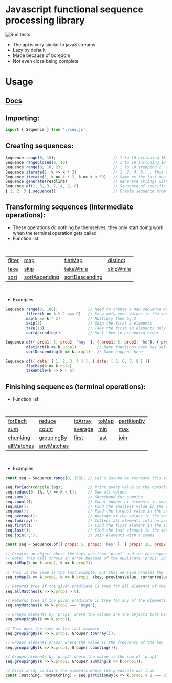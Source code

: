 # Javascript functional sequence processing library
![Run tests](https://github.com/Degubi/JsSeq/workflows/Run%20tests/badge.svg)

- The api is very similar to java8 streams
- Lazy by default
- Made because of boredom
- Not even close being complete

# Usage
## <a href = "https://degubi.github.io/Js-Seq/">Docs</a>

## Importing:

```javascript
import { Sequence } from './seq.js';
```
## Creating sequences:
```javascript
Sequence.range(0, 10);                         // 1 to 10 excluding 10
Sequence.rangeClosed(0, 10)                    // 1 to 10 including 10
Sequence.range(0, 10, 2);                      // 1 to 10 stepping 2, excluding 10
Sequence.iterate(1, k => k * 2)                // 1, 2, 4, 8.... this sequence is infinite
Sequence.iterate(1, k => k * 2, k => k < 50)   // Same as the last one but taking values less than 50 (same as doing a takeWhile)
Sequence.generate(readline)                    // Generate strings with reading from console
Sequence.of(1, 3, 3, 7, 4, 2, 0)               // Sequence of specific elements
[ 1, 2, 3 ].sequence()                         // Create sequence from array
```

## Transforming sequences (intermediate operations):
- These operations do nothing by themselves, they only start doing work when the terminal operation gets called
- Function list:

<br>
<table>
    <tr>
        <td><a href = "https://degubi.github.io/Js-Seq/classes/sequence.html#filter">filter</a></td>
        <td><a href = "https://degubi.github.io/Js-Seq/classes/sequence.html#map">map</a></td>
        <td><a href = "https://degubi.github.io/Js-Seq/classes/sequence.html#flatmap">flatMap</a></td>
        <td><a href = "https://degubi.github.io/Js-Seq/classes/sequence.html#distinct">distinct</a></td>
    </tr>
    <tr>
        <td><a href = "https://degubi.github.io/Js-Seq/classes/sequence.html#take">take</a></td>
        <td><a href = "https://degubi.github.io/Js-Seq/classes/sequence.html#skip">skip</a></td>
        <td><a href = "https://degubi.github.io/Js-Seq/classes/sequence.html#takewhile">takeWhile</a></td>
        <td><a href = "https://degubi.github.io/Js-Seq/classes/sequence.html#skipwhile">skipWhile</a></td>
    </tr>
    <tr>
        <td><a href = "https://degubi.github.io/Js-Seq/classes/sequence.html#sort">sort</a></td>
        <td><a href = "https://degubi.github.io/Js-Seq/classes/sequence.html#sortascending">sortAscending</a></td>
        <td><a href = "https://degubi.github.io/Js-Seq/classes/sequence.html#sortdescending">sortDescending</a></td>
        <td></td>
    </tr>
</table>
<br>

- Examples:

```javascript
Sequence.range(0, 100);             // Need to create a new sequence with every new pipeline
        .filter(k => k % 2 === 0)   // Keep only even values in the sequence
        .map(k => k * 2)            // Multiply them by 2
        .skip(2)                    // Skip the first 2 elements
        .take(10)                   // Take the first 10 elements only
        .sortAscending()            // Sort them in ascending order

Sequence.of({ prop1: 5, prop2: 'hey' }, { prop1: 5, prop2: 'ho'}, { prop1: 20, prop2: 'hi' })
        .distinct(k => k.prop1)         // Many functions have key selecting overloads, default is always identity
        .sortDescending(k => k.prop1)   // Same happens here

Sequence.of({ data: [ 1, 2, 3, 4 ] }, { data: [ 5, 6, 7, 8 ] })
        .flatMap(k => k.data)
        .takeWhile(k => k < 6)
```

## Finishing sequences (terminal operations):
- Function list:

<br>
<table>
    <tr>
        <td><a href = "https://degubi.github.io/Js-Seq/classes/sequence.html#foreach">forEach</a></td>
        <td><a href = "https://degubi.github.io/Js-Seq/classes/sequence.html#reduce">reduce</a></td>
        <td><a href = "https://degubi.github.io/Js-Seq/classes/sequence.html#toarray">toArray</a></td>
        <td><a href = "https://degubi.github.io/Js-Seq/classes/sequence.html#tomap">toMap</a></td>
        <td><a href = "https://degubi.github.io/Js-Seq/classes/sequence.html#partitionby">partitionBy</a></td>
    </tr>
    <tr>
        <td><a href = "https://degubi.github.io/Js-Seq/classes/sequence.html#sum">sum</a></td>
        <td><a href = "https://degubi.github.io/Js-Seq/classes/sequence.html#count">count</a></td>
        <td><a href = "https://degubi.github.io/Js-Seq/classes/sequence.html#average">average</a></td>
        <td><a href = "https://degubi.github.io/Js-Seq/classes/sequence.html#min">min</a></td>
        <td><a href = "https://degubi.github.io/Js-Seq/classes/sequence.html#max">max</a></td>
    </tr>
    <tr>
        <td><a href = "https://degubi.github.io/Js-Seq/classes/sequence.html#chunking">chunking</a></td>
        <td><a href = "https://degubi.github.io/Js-Seq/classes/sequence.html#groupingby">groupingBy</a></td>
        <td><a href = "https://degubi.github.io/Js-Seq/classes/sequence.html#first">first</a></td>
        <td><a href = "https://degubi.github.io/Js-Seq/classes/sequence.html#last">last</a></td>
        <td><a href = "https://degubi.github.io/Js-Seq/classes/sequence.html#join">join</a></td>
    </tr>
    <tr>
        <td><a href = "https://degubi.github.io/Js-Seq/classes/sequence.html#allmatches">allMatches</a></td>
        <td><a href = "https://degubi.github.io/Js-Seq/classes/sequence.html#anymatches">anyMatches</a></td>
    </tr>
</table>
<br>

- Examples

```javascript
const seq = Sequence.range(0, 100); // Let's assume we recreate this sequence every time

seq.forEach(console.log);           // Print every value to the console
seq.reduce(0, (k, l) => k + l);     // Sum all values
seq.sum();                          // Shorthand for summing
seq.count();                        // Count number of elements in sequence
seq.min();                          // Find the smallest value in the sequence, has key selector overload
seq.max();                          // Find the largest value in the sequence, has key selector overload
seq.average();                      // Average of the values in the sequence
seq.toArray();                      // Collect all elements into an array
seq.first();                        // Find the first element in the sequence, this returns the element or null
seq.last();                         // Find the last element in the sequence, this returns the element or null
seq.join(',');                      // Join elements with a comma

const seq = Sequence.of({ prop1: 5, prop2: 'hey' }, { prop1: 20, prop2: 'hi' }, { prop1: 20, prop2: 'hey' });

// Creates an object where the keys are from 'prop1' and the corresponding values are from 'prop2'
// Note: This call throws an error because of the duplicate 'prop1: 20' key
seq.toMap(k => k.prop1, k => k.prop2);

// This is the same as the last example, but this version handles the duplicate key problem by keeping the first value
seq.toMap(k => k.prop1, k => k.prop2, (key, previousValue, currentValue) => previousValue);

// Returns true if the given predicate is true for all elements of the sequence
seq.allMatches(k => k.prop1 > 0);

// Returns true if the given predicate is true for any of the elements of the sequence
seq.anyMatches(k => k.prop2 === 'nope');

// Groups elements by 'prop1' where the values are the objects that had the same key
seq.groupingBy(k => k.prop1);

// This does the same as the last example
seq.groupingBy(k => k.prop1, Grouper.toArray());

// Groups elements prop1' where the value is the frequency of the key
seq.groupingBy(k => k.prop1, Grouper.counting());

// Groups elements by 'prop2' where the value is the sum of 'prop1'
seq.groupingBy(k => k.prop2, Grouper.summing(k => k.prop1));

// First array contains the elements where the predicate was true
const [matching, notMatching] = seq.partitionBy(k => k.prop1 % 2 === 0);
```